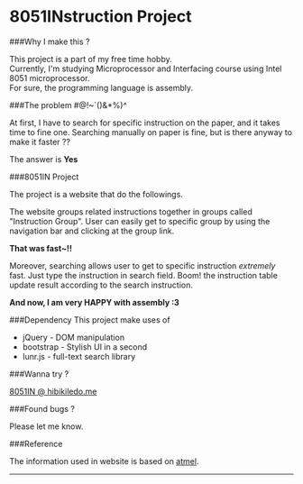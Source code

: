 8051INstruction Project
===================

###Why I make this ?

This project is a part of my free time hobby.   
Currently, I'm studying Microprocessor and Interfacing course using Intel 8051 microprocessor.  
For sure, the programming language is assembly.

###The problem #@!~`()&*%)^

At first, I have to search for specific instruction on the paper, and it takes time
to fine one. Searching manually on paper is fine, but is there anyway to make it faster ??  

The answer is **Yes**

###8051IN Project

The project is a website that do the followings.  

The website groups related instructions together in groups called "Instruction Group".
User can easily get to specific group by using the navigation bar and clicking at the group link.  

**That was fast~!!**

Moreover, searching allows user to get to specific instruction *extremely* fast.
Just type the instruction in search field. Boom! the instruction table update result
according to the search instruction.

**And now, I am very HAPPY with assembly :3**

###Dependency
This project make uses of 
* jQuery - DOM manipulation
* bootstrap - Stylish UI in a second
* lunr.js - full-text search library 

###Wanna try ?

[8051IN @ hibikiledo.me](http://8051in.hibikiledo.me/)

###Found bugs ?

Please let me know.

###Reference

The information used in website is based on [atmel](http://www.atmel.com/images/doc0509.pdf).

----------

